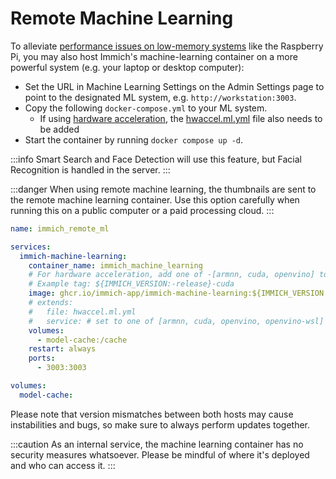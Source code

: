 # Remote Machine Learning

To alleviate [performance issues on low-memory systems](/docs/FAQ.mdx#why-is-immich-slow-on-low-memory-systems-like-the-raspberry-pi) like the Raspberry Pi, you may also host Immich's machine-learning container on a more powerful system (e.g. your laptop or desktop computer):

- Set the URL in Machine Learning Settings on the Admin Settings page to point to the designated ML system, e.g. `http://workstation:3003`.
- Copy the following `docker-compose.yml` to your ML system.
  - If using [hardware acceleration](/docs/features/ml-hardware-acceleration), the [hwaccel.ml.yml](https://github.com/wonderkidshihab/photo-backup/releases/latest/download/hwaccel.ml.yml) file also needs to be added
- Start the container by running `docker compose up -d`.

:::info
Smart Search and Face Detection will use this feature, but Facial Recognition is handled in the server.
:::

:::danger
When using remote machine learning, the thumbnails are sent to the remote machine learning container. Use this option carefully when running this on a public computer or a paid processing cloud.
:::

```yaml
name: immich_remote_ml

services:
  immich-machine-learning:
    container_name: immich_machine_learning
    # For hardware acceleration, add one of -[armnn, cuda, openvino] to the image tag.
    # Example tag: ${IMMICH_VERSION:-release}-cuda
    image: ghcr.io/immich-app/immich-machine-learning:${IMMICH_VERSION:-release}
    # extends:
    #   file: hwaccel.ml.yml
    #   service: # set to one of [armnn, cuda, openvino, openvino-wsl] for accelerated inference - use the `-wsl` version for WSL2 where applicable
    volumes:
      - model-cache:/cache
    restart: always
    ports:
      - 3003:3003

volumes:
  model-cache:
```

Please note that version mismatches between both hosts may cause instabilities and bugs, so make sure to always perform updates together.

:::caution
As an internal service, the machine learning container has no security measures whatsoever. Please be mindful of where it's deployed and who can access it.
:::
